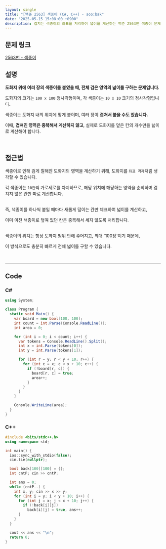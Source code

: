 ```yaml
---
layout: single
title: "[백준 2563] 색종이 (C#, C++) - soo:bak"
date: "2025-05-15 15:08:00 +0900"
description: 겹치는 색종이의 좌표를 처리하여 넓이를 계산하는 백준 2563번 색종이 문제의 C# 및 C++ 풀이 및 해설
---
```


## 문제 링크
[2563번 - 색종이](https://www.acmicpc.net/problem/2563)

## 설명

**도화지 위에 여러 장의 색종이를 붙였을 때, 전체 검은 영역의 넓이를 구하는 문제입니다.**

도화지의 크기는 `100 x 100` 정사각형이며, 각 색종이는 `10 x 10` 크기의 정사각형입니다.

색종이는 도화지 내의 위치에 맞게 붙이며, 여러 장이 **겹쳐서 붙을 수도 있습니다.**

이때, **겹쳐진 영역은 중복해서 계산하지 않고**, 실제로 도화지를 덮은 칸의 개수만을 넓이로 계산해야 합니다.

<br>

## 접근법

색종이로 인해 검게 칠해진 도화지의 영역을 계산하기 위해, 도화지를 `좌표 격자`처럼 생각할 수 있습니다.

각 색종이는 `10칸`씩 가로세로를 차지하므로, 해당 위치에 해당하는 영역을 순회하며 겹치지 않은 칸만 따로 계산합니다.

<br>
즉, 색종이를 하나씩 붙일 때마다 새롭게 덮이는 칸만 체크하여 넓이를 계산하고,

이미 이전 색종이로 덮여 있던 칸은 중복해서 세지 않도록 처리합니다.

<br>
색종이의 위치는 항상 도화지 범위 안에 주어지고, 최대 `100장`이기 때문에,

이 방식으로도 충분히 빠르게 전체 넓이를 구할 수 있습니다.

<br>

---

## Code

### C#

```csharp
using System;

class Program {
  static void Main() {
    var board = new bool[100, 100];
    int count = int.Parse(Console.ReadLine());
    int area = 0;

    for (int i = 0; i < count; i++) {
      var tokens = Console.ReadLine().Split();
      int x = int.Parse(tokens[0]);
      int y = int.Parse(tokens[1]);

      for (int r = y; r < y + 10; r++) {
        for (int c = x; c < x + 10; c++) {
          if (!board[r, c]) {
            board[r, c] = true;
            area++;
          }
        }
      }
    }

    Console.WriteLine(area);
  }
}
```

### C++

```cpp
#include <bits/stdc++.h>
using namespace std;

int main() {
  ios::sync_with_stdio(false);
  cin.tie(nullptr);

  bool back[100][100] = {};
  int cntP; cin >> cntP;

  int ans = 0;
  while (cntP--) {
    int x, y; cin >> x >> y;
    for (int i = y; i < y + 10; i++) {
      for (int j = x; j < x + 10; j++) {
        if (!back[i][j])
          back[i][j] = true, ans++;
      }
    }
  }

  cout << ans << "\n";
  return 0;
}
```
